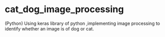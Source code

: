 # cat_dog_image_processing
(Python) Using keras library of python ,implementing image processing to identify whether an image is of dog or cat.
